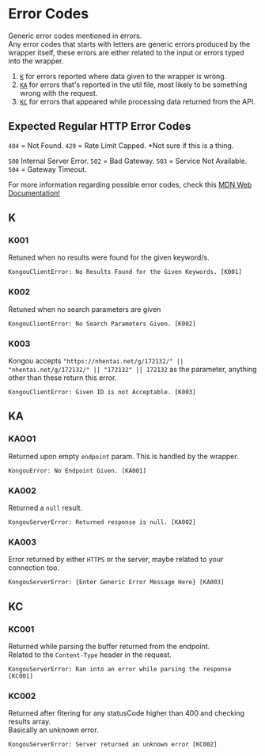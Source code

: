 # Error Codes

Generic error codes mentioned in errors.  
Any error codes that starts with letters are generic errors produced by the wrapper itself, these errors are either related to the input or errors typed into the wrapper.

1. [`K`](##K) for errors reported where data given to the wrapper is wrong.
2. [`KA`](##KA) for errors that's reported in the util file, most likely to be something wrong with the request.
3. [`KC`](##K) for errors that appeared while processing data returned from the API.

## Expected Regular HTTP Error Codes

`404` = Not Found.
`429` = Rate Limit Capped. \*Not sure if this is a thing.

`500` Internal Server Error.
`502` = Bad Gateway.
`503` = Service Not Available.
`504` = Gateway Timeout.

For more information regarding possible error codes, check this [MDN Web Documentation!](https://developer.mozilla.org/en-US/docs/Web/HTTP/Status)

## K

### K001

Retuned when no results were found for the given keyword/s.

`KongouClientError: No Results Found for the Given Keywords. [K001]`

### K002

Retuned when no search parameters are given

`KongouClientError: No Search Parameters Given. [K002]`

### K003

Kongou accepts `"https://nhentai.net/g/172132/" || "nhentai.net/g/172132/" || "172132" || 172132` as the parameter, anything other than these return this error.

`KongouClientError: Given ID is not Acceptable. [K003]`

## KA

### KAOO1

Returned upon empty `endpoint` param.
This is handled by the wrapper.

`KongouError: No Endpoint Given. [KA001]`

### KA002

Returned a `null` result.

`KongouServerError: Returned response is null. [KA002]`

### KA003

Error returned by either `HTTPS` or the server, maybe related to your connection too.

`KongouServerError: {Enter Generic Error Message Here} [KA003]`

## KC

### KC001

Returned while parsing the buffer returned from the endpoint.  
Related to the `Content-Type` header in the request.

`KongouServerError: Ran into an error while parsing the response [KC001]`

### KC002

Returned after fitering for any statusCode higher than 400 and checking results array.  
Basically an unknown error.

`KongouServerError: Server returned an unknown error [KC002]`
